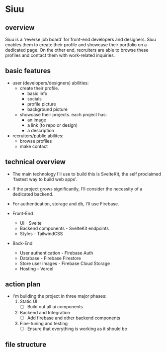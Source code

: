# Siuu

## overview

Siuu is a 'reverse job board' for front-end developers and designers. Siuu enables them to create their profile and showcase their portfolio on a dedicated page. On the other end, recruiters are able to browse these profiles and contact them with work-related inquiries.

## basic features

-   user (developers/designers) abilities:
    -   create their profile.
        -   basic info
        -   socials
        -   profile picture
        -   background picture
    -   showcase their projects. each project has:
        -   an image
        -   a link (to repo or design)
        -   a description
-   recruiters/public abilites:
    -   browse profiles
    -   make contact

## technical overview

-   The main technology I'll use to build this is SvelteKit, the self proclaimed 'fastest way to build web apps'.
-   If the project grows significantly, I'll consider the necessity of a dedicated backend.
-   For authentication, storage and db, I'll use Firebase.

-   Front-End
    -   UI - Svelte
    -   Backend components - SvelteKit endpoints
    -   Styles - TailwindCSS
-   Back-End
    -   User authentication - Firebase Auth
    -   Database - Firebase Firestore
    -   Store user images - Firebase Cloud Storage
    -   Hosting - Vercel

## action plan

-   I'm building the project in three major phases:
    1. Static UI
        - [ ] Build out all ui components
    2. Backend and Integration
        - [ ] Add firebase and other backend components
    3. Fine-tuning and testing
        - [ ] Ensure that everything is working as it should be

## file structure
